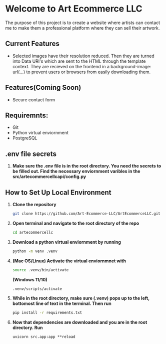 # Welcome to Art Ecommerce LLC

The purpose of this project is to create a website where artists can contact me to make them a professional platform where they can sell their artwork.

## Current Features
- Selected images have their resolution reduced. Then they are turned into Data URI's which are sent to the HTML through the template context. They are recieved on the frontend in a background-image: url(...) to prevent users or browsers from easily downloading them.

## Features(Coming Soon)
- Secure contact form

## Requiremnts:
- Git
- Python virtual enviornment
- PostgreSQL

## .env file secrets

1. **Make sure the .env file is in the root directory. You need the secrets to be filled out. Find the necessary enviornment varibles in the src/artecommercellcapi/config.py**


## How to Set Up Local Environment

1. **Clone the repository**

   ```bash
   git clone https://github.com/Art-Ecommerce-LLC/ArtEcommerceLLC.git
   ```

2. **Open terminal and navigate to the root directory of the repo**

   ```bash
   cd artecommercellc
   ```

3. **Download a python virtual enviornment by running**

   ```bash
   python -m venv .venv
   ```

4. **(Mac OS/Linux) Activate the virtual enviornmnet with**
   ```bash
   source .venv/bin/activate
   ```
   **(Windows 11/10)**
   ```bash
   .venv/scripts/activate
   ```
5. **While in the root directory, make sure (.venv) pops up to the left, bottomost line of text in the terminal. Then run**

   ```bash
   pip install -r requirements.txt
   ```

6. **Now that dependencies are downloaded and you are in the root directory. Run**
   ```
   uvicorn src.app:app **reload
   ```